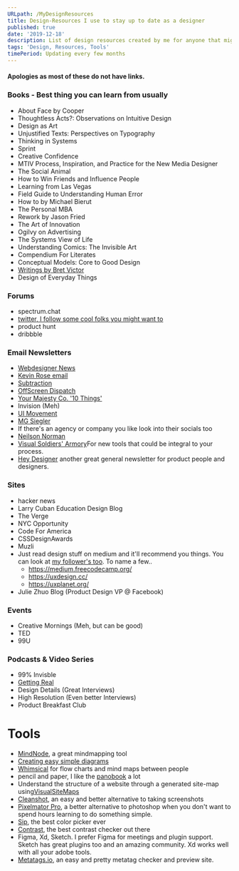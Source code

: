```yaml
---
URLpath: /MyDesignResources
title: Design-Resources I use to stay up to date as a designer
published: true
date: '2019-12-18'
description: List of design resources created by me for anyone that might want to see it.
tags: 'Design, Resources, Tools'
timePeriod: Updating every few months
---
```


#### Apologies as most of these do not have links.

### Books - Best thing you can learn from usually
- About Face by Cooper
- Thoughtless Acts?: Observations on Intuitive Design
- Design as Art
- Unjustified Texts: Perspectives on Typography
- Thinking in Systems
- Sprint
- Creative Confidence
- MTIV Process, Inspiration, and Practice for the New Media Designer
- The Social Animal
- How to Win Friends and Influence People
- Learning from Las Vegas
- Field Guide to Understanding Human Error
- How to by Michael Bierut
- The Personal MBA
- Rework by Jason Fried
- The Art of Innovation
- Ogilvy on Advertising
- The Systems View of Life
- Understanding Comics: The Invisible Art
- Compendium For Literates
- Conceptual Models: Core to Good Design
- [Writings by Bret Victor](http://worrydream.com/)
- Design of Everyday Things
### Forums
- spectrum.chat
- [twitter, I follow some cool folks you might want to](http://twitter.com/jacobdfrank)
- product hunt
- dribbble
### Email Newsletters
- [Webdesigner News](https://www.webdesignernews.com/)
- [Kevin Rose email](https://www.kevinrose.com/)
- [Subtraction](https://www.subtraction.com/2007/09/13/from-me-to-y/)
- [OffScreen Dispatch](https://www.offscreenmag.com/dispatch)
- [Your Majesty Co. '10 Things'](http://10things.yourmajesty.co)
- Invision (Meh)
- [UI Movement](https://letterfuel.com/ui-movement/issues/top-5-ui-animations-this-week-8/)
- [MG Siegler](http://newsletter.mgsiegler.com/)
- If there's an agency or company you like look into their socials too
- [Neilson Norman](http://www.nngroup.com/articles/subscribe/)
- [Visual Soldiers' Armory](https://armory.visualsoldiers.com/)For new tools that could be integral to your process.
- [Hey Designer](https://heydesigner.com/newsletter/) another great general newsletter for product people and designers.
### Sites
- hacker news
- Larry Cuban Education Design Blog
- The Verge
- NYC Opportunity
- Code For America
- CSSDesignAwards
- Muzli
- Just read design stuff on medium and it'll recommend you things. You can look at [my follower's too](https://medium.com/@JacobDFrank/following). To name a few..
  - https://medium.freecodecamp.org/
  - https://uxdesign.cc/
  - https://uxplanet.org/
- Julie Zhuo Blog (Product Design VP @ Facebook)
### Events
- Creative Mornings (Meh, but can be good)
- TED
- 99U
### Podcasts & Video Series
- 99% Invisble
- [Getting Real](https://www.youtube.com/channel/UCdx5Dk3EWTe2i8YDA7bfl6g)
- Design Details (Great Interviews)
- High Resolution (Even better Interviews)
- Product Breakfast Club
# Tools
- [MindNode](https://mindnode.com/), a great mindmapping tool
- [Creating easy simple diagrams](https://www.diagram.codes/)
- [Whimsical](https://whimsical.com/) for flow charts and mind maps between people
- pencil and paper, I like the [panobook](https://www.studioneat.com/products/panobook) a lot
- Understand the structure of a website through a generated site-map using[VisualSiteMaps](https://visualsitemaps.com/)
- [Cleanshot](https://getcleanshot.com/), an easy and better alternative to taking screenshots
- [Pixelmator Pro](https://www.pixelmator.com/), a better alternative to photoshop when you don't want to spend hours learning to do something simple. 
- [Sip](https://sipapp.io/), the best color picker ever
- [Contrast](https://usecontrast.com/), the best contrast checker out there
- Figma, Xd, Sketch. I prefer Figma for meetings and plugin support. Sketch has great plugins too and an amazing community. Xd works well with all your adobe tools.
- [Metatags.io](https://metatags.io/), an easy and pretty metatag checker and preview site.
